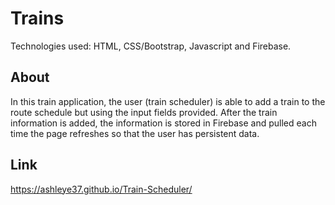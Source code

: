 # Trains

Technologies used: HTML, CSS/Bootstrap, Javascript and Firebase.

## About

In this train application, the user (train scheduler) is able to add a train to the route schedule but using the input fields provided. After the train information is added, the information is stored in Firebase and pulled each time the page refreshes so that the user has persistent data.

## Link 
https://ashleye37.github.io/Train-Scheduler/
